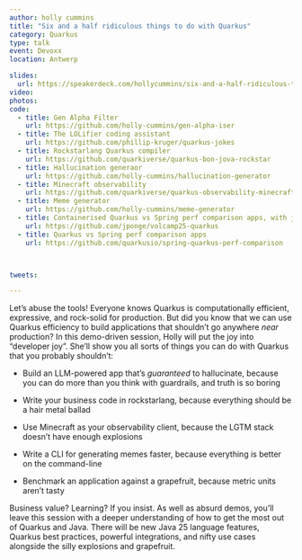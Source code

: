 ```yaml
---
author: holly cummins
title: "Six and a half ridiculous things to do with Quarkus"
category: Quarkus
type: talk
event: Devoxx
location: Antwerp

slides:
  url: https://speakerdeck.com/hollycummins/six-and-a-half-ridiculous-things-to-do-with-quarkus
video:
photos:
code:
  - title: Gen Alpha Filter
    url: https://github.com/holly-cummins/gen-alpha-iser
  - title: The LOLifier coding assistant
    url: https://github.com/phillip-kruger/quarkus-jokes
  - title: Rockstarlang Quarkus compiler
    url: https://github.com/quarkiverse/quarkus-bon-jova-rockstar
  - title: Hallucination generaor
    url: https://github.com/holly-cummins/hallucination-generator
  - title: Minecraft observability
    url: https://github.com/quarkiverse/quarkus-observability-minecraft
  - title: Meme generator
    url: https://github.com/holly-cummins/meme-generator
  - title: Containerised Quarkus vs Spring perf comparison apps, with just files
    url: https://github.com/jponge/volcamp25-quarkus
  - title: Quarkus vs Spring perf comparison apps
    url: https://github.com/quarkusio/spring-quarkus-perf-comparison



tweets:

---
```



Let’s abuse the tools! Everyone knows Quarkus is computationally efficient, expressive, and rock-solid for production.
But did you know that we can use Quarkus efficiency to build applications that shouldn’t go anywhere *near* production?
In this demo-driven session, Holly will put the joy into “developer joy”. She’ll show you all sorts of things you can do
with Quarkus that you probably shouldn’t:

- Build an LLM-powered app that’s *guaranteed* to hallucinate, because you can do more than you think with guardrails,
  and truth is so boring

- Write your business code in rockstarlang, because everything should be a hair metal ballad

- Use Minecraft as your observability client, because the LGTM stack doesn’t have enough explosions

- Write a CLI for generating memes faster, because everything is better on the command-line

- Benchmark an application against a grapefruit, because metric units aren’t tasty

Business value? Learning? If you insist. As well as absurd demos, you’ll leave this session with a deeper understanding
of how to get the most out of Quarkus and Java. There will be new Java 25 language features, Quarkus best practices,
powerful integrations, and nifty use cases alongside the silly explosions and grapefruit.
